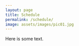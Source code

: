 ```yaml
---
layout: page
title: Schedule
permalink: /schedule/
image: assets/images/pic01.jpg
---
```


Here is some text.